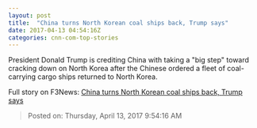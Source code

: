 ```yaml
---
layout: post
title:  "China turns North Korean coal ships back, Trump says"
date: 2017-04-13 04:54:16Z
categories: cnn-com-top-stories
---
```


President Donald Trump is crediting China with taking a "big step" toward cracking down on North Korea after the Chinese ordered a fleet of coal-carrying cargo ships returned to North Korea.


Full story on F3News: [China turns North Korean coal ships back, Trump says](http://www.f3nws.com/n/CtQEHJ)

> Posted on: Thursday, April 13, 2017 9:54:16 AM
